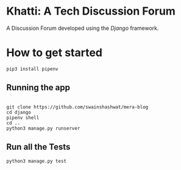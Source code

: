 # Khatti: A Tech Discussion Forum
A Discussion Forum developed using the *Django* framework.

# How to get started
```
pip3 install pipenv
```

## Running the app

```

git clone https://github.com/swainshashwat/mera-blog
cd django
pipenv shell
cd .. 
python3 manage.py runserver

```
## Run all the Tests
```
python3 manage.py test
```
